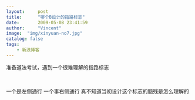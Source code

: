 ```yaml
---
layout:     post
title:      "哪个B设计的指路标志"
date:       2009-05-08 23:41:59
author:     "Vincent"
image:  "img/xinyuan-no7.jpg"
catalog: false
tags:
    - 新浪博客
---
```


准备道法考试，遇到一个很难理解的指路标志


<img>
<img>

一个是左侧通行 一个事右侧通行 真不知道当初设计这个标志的脑残是怎么理解的


